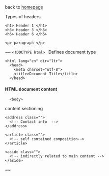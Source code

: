 back to [homepage](../README.md)

Types of headers
```
<h1> Header 1 </h1>
<h3> Header 3 </h3>
<h6> Header 6 </h6>
```

`<p> paragraph </p>`

~~
`<!DOCTYPE html> ` Defines document type


```
<html lang="en" dir="ltr">
  <head>
    <meta charset="utf-8">
    <title>Document Title</title>
  </head>    
```

#### HTML document content


```
  <body>
```

content sectioning

```
<address class="">
  <!-- Contact info  -->
</address>
```

```
<article class="">
  <!-- self contained composition-->
</article>
```

```
<aside class="">
  <!-- indirectly related to main content -->
</aside>

```
~~

